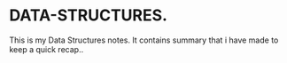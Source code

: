 # DATA-STRUCTURES.
This is my Data Structures notes.
It contains summary that i have made to keep a quick recap..
